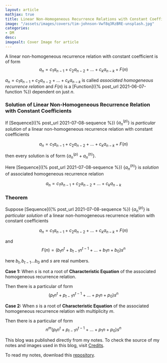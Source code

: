 ```yaml
---
layout: article
mathjax: true
title: Linear Non-Homogeneous Recurrence Relations with Constant Coefficients
image: "/assets/images/covers/tim-johnson-Vwf8q3RzBRE-unsplash.jpg"
categories:
- DM
desc:   
imagealt: Cover Image for article
---
```


A linear non-homogeneous recurrence relation with constant coefficient is of form 
$$a_n = c_1 a_{n-1} + c_2 a_{n-2} + \dots + c_{k} a_{n-k} + F(n)$$




















































































































































































































































































































































































































$a_n = c_1 a_{n-1} + c_2 a_{n-2} + \dots + c_{k} a_{n-k}$ is called *associated homogeneous recurrence relation* and $F(n)$ is a [Function]({% post_url 2021-06-07-function %}) dependent on just $n$.





















































































































































































































































































































































































































### Solution of Linear Non-Homogeneous Recurrence Relation with Constant Coefficients
If [Sequence]({% post_url 2021-07-08-sequence %}) $\{a_n^{(p)}\}$ is *particular solution* of a linear non-homogeneous recurrence relation with constant coefficients




















































































































































































































































































































































































































$$a_n = c_1 a_{n-1} + c_2 a_{n-2} + \dots + c_{k} a_{n-k} + F(n)$$





















































































































































































































































































































































































































then every solution is of form $\{a_n^{(p)} + a_n^{(h)}\}$. 




















































































































































































































































































































































































































Here [Sequence]({% post_url 2021-07-08-sequence %}) $\{ a_n^{(h)} \}$ is *solution* of associated homogeneous recurrence relation




















































































































































































































































































































































































































$$a_n = c_1 a_{n-1} + c_2 a_{n-2} + \dots + c_{k} a_{n-k}$$





















































































































































































































































































































































































































### Theorem
Suppose [Sequence]({% post_url 2021-07-08-sequence %}) $\{a_n^{(p)}\}$ is *particular solution* of a linear non-homogeneous recurrence relation with constant coefficients




















































































































































































































































































































































































































$$a_n = c_1 a_{n-1} + c_2 a_{n-2} + \dots + c_{k} a_{n-k} + F(n)$$




















































































































































































































































































































































































































and
$$F(n) = (b_t n^t + b_{t-1}n^{t-1} + \dots + b_1 n+b_0)s^n$$




















































































































































































































































































































































































































here $b_t, b_{t-1} \dots b_0$ and $s$ are real numbers.





















































































































































































































































































































































































































**Case 1:** When $s$ is not a root of <b>Characteristic Equation</b> of the associated homogeneous recurrence relation.




















































































































































































































































































































































































































Then there is a particular of form
$$(p_t n^t + p_{t-1} n^{t-1} + \dots + p_1 n + p_0)s^n$$





















































































































































































































































































































































































































**Case 2:** When $s$ is a root of <b>Characteristic Equation</b> of the associated homogeneous recurrence relation with multiplicity $m$.




















































































































































































































































































































































































































Then there is a particular of form
$$n^m(p_t n^t + p_{t-1} n^{t-1} + \dots + p_1 n + p_0)s^n$$





















































































































































































































































































































































































































This blog was published directly from my notes.
To check the source of my notes and images used in this blog, visit <a href="/credits.html" target="_blank">Credits</a>.

To read my notes, download this <a href="https://github.com/bovem/CS" target="blank">repository</a>.